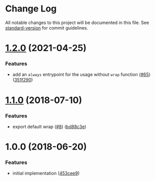 # Change Log

All notable changes to this project will be documented in this file. See [standard-version](https://github.com/conventional-changelog/standard-version) for commit guidelines.

<a name="1.2.0"></a>
# [1.2.0](https://github.com/ikatyang/jest-snapshot-serializer-raw/compare/v1.1.0...v1.2.0) (2021-04-25)


### Features

* add an `always` entrypoint for the usage without `wrap` function ([#65](https://github.com/ikatyang/jest-snapshot-serializer-raw/issues/65)) ([351f290](https://github.com/ikatyang/jest-snapshot-serializer-raw/commit/351f290))



<a name="1.1.0"></a>
# [1.1.0](https://github.com/ikatyang/jest-snapshot-serializer-raw/compare/v1.0.0...v1.1.0) (2018-07-10)


### Features

* export default wrap  ([#8](https://github.com/ikatyang/jest-snapshot-serializer-raw/issues/8)) ([bd88c3e](https://github.com/ikatyang/jest-snapshot-serializer-raw/commit/bd88c3e))



<a name="1.0.0"></a>
# 1.0.0 (2018-06-20)


### Features

* initial implementation ([453cee9](https://github.com/ikatyang/jest-snapshot-serializer-raw/commit/453cee9))
